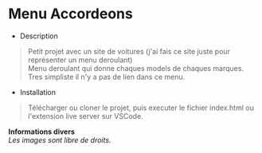 # Menu Accordeons

- Description

> Petit projet avec un site de voitures (j'ai fais ce site juste pour représenter un menu deroulant)  
> Menu deroulant qui donne chaques models de chaques marques. Tres simpliste il n'y a pas de lien dans ce menu.

- Installation

> Télécharger ou cloner le projet, puis executer le fichier index.html ou l'extension live server sur VSCode.

**Informations divers**  
_Les images sont libre de droits._
